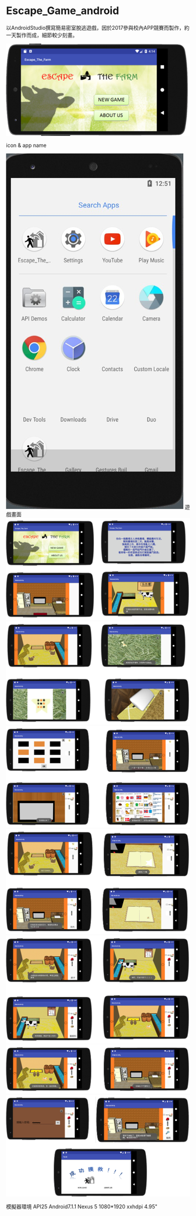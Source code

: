 # Escape_Game_android
以AndroidStudio撰寫簡易密室脫逃遊戲，因於2017參與校內APP競賽而製作，約一天製作而成，細節較少刻畫。

![image](https://github.com/b3o3m303/Escape_Game_android/blob/master/fig/page%20home.png)

icon & app name

![image](https://github.com/b3o3m303/Escape_Game_android/blob/master/fig/8.jpg)
遊戲畫面
![image](https://github.com/b3o3m303/Escape_Game_android/blob/master/fig/1.png)
![image](https://github.com/b3o3m303/Escape_Game_android/blob/master/fig/2.png)
![image](https://github.com/b3o3m303/Escape_Game_android/blob/master/fig/3.png)
![image](https://github.com/b3o3m303/Escape_Game_android/blob/master/fig/4.png)
![image](https://github.com/b3o3m303/Escape_Game_android/blob/master/fig/5.png)
![image](https://github.com/b3o3m303/Escape_Game_android/blob/master/fig/6.png)
![image](https://github.com/b3o3m303/Escape_Game_android/blob/master/fig/7.png)


模擬器環境
API25
Android7.1.1
Nexus 5
1080*1920 xxhdpi
4.95"